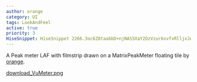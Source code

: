 ```yaml
---
author: orange
category: UI
tags: LookAndFeel
active: true
priority: 3
HiseSnippet: HiseSnippet 2266.3oc6Z8taabbD+njNAS5XaY2DzVzurknvfxRlljxJwoNolRhhNJVxhPjVNsFFFqtaH4Fcb2q2sm9mgA5qQ+VeI5maPeF5CPeCZdCbmc2ij2IQovv35nBXBaKtyr6L+l+r6L6J2HP3.ggh.qLYacrOXk4iradLW1cstTF2ZiZVYtpcCft+VfDBrV8XeZXH3ZkIyzOVMgLYmwR+46ezpTOJ2AFRxxZWAyA1j0iIGRsQ0mv77pScgVrdIl88qtgifulvSDgfYZ6RV9Tm8ocfmRUSaJaqLyttKSJBZJoRHzJyLqJbOtYWwgby72kEx1yCTCJa0DEjgbcgmqBwJpVq0k441nuQGZYkwtwPWvzFWvGauEykMf9PWwbZFjgqHo+HyTog2zofW4jvqTB3MBHkIAjlw.oaZ2zIf4KGxwDZ1figk1TzsmDJl4ZM0+w1dMANCtrXO59P8.bvfUTX4RkVjToTo4eXtb26N4x0pKKj3iwZROUvlfi91nPIQJHgnYPjcARTHFQHh1DVO7KgRTODFmr4J0KRZg7cWkb.0KBBIBtdA54Q5QOlvER7mRmtZ5A.0KdpEI4xshqQUHm1AX.mvi5sGhAJ2kbBDHTBNEClQ7ZEuhWHBQvr7t.qSWoBhpQ08DTIi2oEyCTFhhlKDxB.2XnYlewTPnF3f.N1PX7PlKbFooQsRwJOKILJPMEpY86gYtcBDQH3cv.s1U1NxyiHCn7PeZ.FQTnwO.NP+UbMc7XnuAwwctWtb3NADJdz1jujzOB5ftLIrovg5soPr+Jb25.3UPG8tGYSA0039Xd8hiKZ6iwiMaTZ4v+VDsA2MTrJj+0M1Y6ud80Z8p5auYs024M6Fo2lWzm2I+hj769L8v7wpnwvTi1wNBhD8DZoF.cXgHq5QbGISvKj2Mfd3VTDIGM37CTns6yuyhDwde674HDxqykK6ATLXiVKRqH5enOzP5jWoiBHiRHkbYQXzRHwTm5pjgPyjzIFg3bJWZvr9SCRZ5Q6mzDKRHvG84eI4yLSNW11XDp.SqCBi7EjJ3OVXg4yk804xZVRLvTaNBeA6k35vkoTCpAL1F4qhlkT1h5SVVaRgSHeABnhkPwjcnUfNjtE0YFEJDCj6RJOO4NjSlWIUsbSJ58.4g.vIkH2lrvRCz.3EhgVsZ9CJsPt8sIwZ79kWZ7z4BjBwdt6F6TT3.k3c039dkzhJksR2Sb.nvQVMBRolAxpr1PLqoFlDL7b.jVmhp7h37u9IXKRdACUc4kwCjv+TtxCVjPewRu7k5gOnjx8Xzy7OLqwI8FkqHat2nxMi2tnhTI2gVNwlmNfbMQOeAGGTHepYoRuSQnHdTxY1lg43ZUo9zOGFOi6oBIrMuv74vTkbHlNMq1sGIOErBDddPvHYqpLFbQKrfIgdQyYTClHVtHcMH6yuFTxRjNFuThIJ3avYxs8A94U3zJ10he6YaTiJopBWwzv44CARlBBYpAGfcAXJik0tFDtuT3qmab7.64PFW20T3JYzvhgUztgcp.j0QCZa3ura0iG1CQspw.neQySc9i0dcR1fASB85ONq8xK+4UteokSPsBRd174yajsxDm52lw90XlW9AdhMby+6I42NR5GIUcDkeQE6M3tvQHi6VVODaAwSb3yEA6iG96.Hi1Tb6ilWSnSODwaBtMYmnXUpXIMim4qKCoxEPpXw5X50vfTRNXE7AKIDZh31AvVV3bbGZZMsObXcpCldfjKGujFTWWzuFq69TUYBaQ0NtDTikp13.kreg97HMSBoL9uuL2arLETGDT9tVUOj4J6NjPPUIbjbfie12912F2Z3YZ6Aa3R3F4Qko6BS4niYfaKR05ip8Frfs73jsl9Nq0rwEh2ztgpZ9nw3Ti.i3lm+Wfw3FZul85saCNxg.bF65ey6gtWuxf6Tv546AOtu5+H6g6XNuKUTcoktw2UC7nobSOOUtj0er5Ht1wF7CvSeZH7nAm1IO8XakkuXqblwNSPYRjK0Yq2xV6lurCRcn+xMHmytA8mqf8NhHUERSIOrz+Si5ktX.RKyTpB2lwkTiUfnIvc0CvCheaLyxpwYhYVtOyjtgOw3Ftp8yoG.5mLP6A9D8Xri5djGCbHP4eJedawI+y+9+Zbe2.+w9cC11QhPnk9pVhPrcgDR9T7pjjWMPFwSOcCoTyRYd0QyKw7tR09DqjjHlJjRX33TRZK1v9Xr92OZcNECzMAzZb2NzAMVkuKYtRiHrTtdWP4jKbH4JII+Uz.WLt3bQm+My3c92OvSnL6k6mPYPQvUB7gNcXZ2pBKWOIkzIouyJTLrM4L+h3l2woZ5285w86tZjThmUn5z851FTDSR2dex.n0XHiqYuCfWg4GsHZ5wbwdjMMbqN8PB9wzNkPlq53HjqZqjfFKSFJlSKfl6yNGX78OZbbGnTDAxm.GG9SwifFiO.tOgK16zB31m0aLWr.v63rmXUwQZQbK6lveNBvy5FPd7MnDP4Z1lSw1gx6.Sl0j0tY2n1s8fIKC6p1lCqZwfKxDlwHfakR+MnN6qEBdaOnGqEdEvDLNsz9Gtpqck42XW9SKN5OViu91E7DNX82wVesWX0UJV7yeRshEWJpgY7XquaYuIv6H6N9Zaek118qQs8MhFlwViWp0Msiqa2D7.0M7FiLqQJneYbi4uiDGdC7FqimgFzWfmIeaL26bCkfVm6dNhoT0wIscV6uBKjMhT9K+W7LUAsr8wn4VUqiW2wSfT52KeaZjmrO0z001RvE9cEbVp1B1AvdF6zAR0swHMnUjRUh7.Jeb0cvTDZXB+4uq5lLNPCP+DLg9hx+n+8iLx30ux1.WhpiQx++9fAS+gGL35wDHJJm68I9a+0ecgpe3IC9vSF7gmL3x3SFbwtA75vWtiTXuQgNUH5CpI+7bR86i.16Cczi5DHdkiokM0YiWQSAsat9+sGYs2RMlT9rMq0i4xdkiSZQclEVYRW3RS5Bu+jtvkmzE9oS5B+rIcgO3GdgpW2YkHonmYugkE12t9WcVlLl6Lp2lX8eAJXt5.C
---
```



A Peak meter LAF with filmstrip drawn on a MatrixPeakMeter floating tile by [orange](https://forum.hise.audio/user/orange).

[download_VuMeter.png](https://forum.hise.audio/assets/uploads/files/1705336096765-vu_meter.zip)